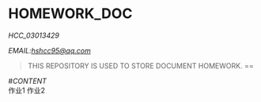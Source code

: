 # HOMEWORK_DOC
  *HCC_03013429*
 
  *EMAIL:hshcc95@qq.com*

>THIS REPOSITORY IS USED TO STORE DOCUMENT HOMEWORK.
==


#_CONTENT_  
   作业1
   作业2
